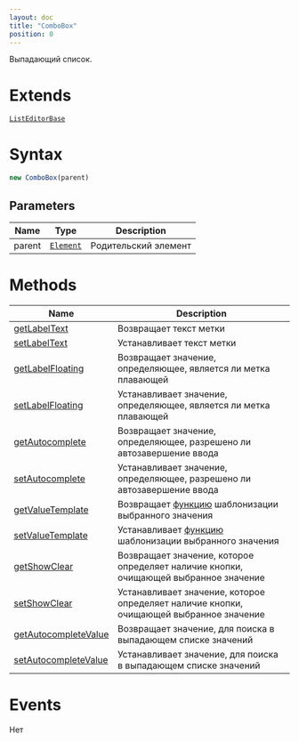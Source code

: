 ```yaml
---
layout: doc
title: "ComboBox"
position: 0
---
```


Выпадающий список.

# Extends

[`ListEditorBase`](../ListEditorBase/)

# Syntax

```js
new ComboBox(parent)
```

## Parameters

|Name|Type|Description|
|----|----|-----------|
|parent|[`Element`](../../Core/Elements/Element)|Родительский элемент|

# Methods

Name|Description
----|-----------
[getLabelText](ComboBox.getLabelText/)|Возвращает текст метки
[setLabelText](ComboBox.setLabelText/)|Устанавливает текст метки
[getLabelFloating](ComboBox.getLabelFloating/)|Возвращает значение, определяющее, является ли метка плавающей
[setLabelFloating](ComboBox.setLabelFloating/)|Устанавливает значение, определяющее, является ли метка плавающей
[getAutocomplete](ComboBox.getAutocomplete/)|Возвращает значение, определяющее, разрешено ли автозавершение ввода
[setAutocomplete](ComboBox.setAutocomplete/)|Устанавливает значение, определяющее, разрешено ли автозавершение ввода
[getValueTemplate](ComboBox.getValueTemplate/)|Возвращает [функцию](../../../Core/Script/) шаблонизации выбранного значения
[setValueTemplate](ComboBox.setValueTemplate/)|Устанавливает [функцию](../../../Core/Script/) шаблонизации выбранного значения
[getShowClear](ComboBox.getShowClear/)|Возвращает значение, которое определяет наличие кнопки, очищающей выбранное значение
[setShowClear](ComboBox.setShowClear/)|Устанавливает значение, которое определяет наличие кнопки, очищающей выбранное значение
[getAutocompleteValue](ComboBox.getAutocompleteValue/)|Возвращает значение, для поиска в выпадающем списке значений
[setAutocompleteValue](ComboBox.setAutocompleteValue/)|Устанавливает значение, для поиска в выпадающем списке значений

# Events

Нет